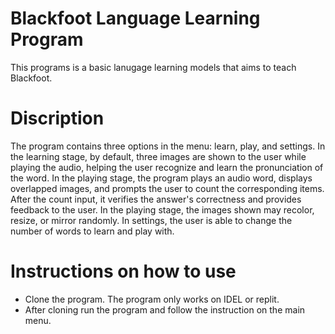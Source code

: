 # Blackfoot Language Learning Program
This programs is a basic lanugage learning models that aims to teach Blackfoot.

# Discription 
The program contains three options in the menu: learn, play, and settings. In the learning stage, by default, three images are shown to the user while playing the audio, helping the user recognize and learn the pronunciation of the word. In the playing stage, the program plays an audio word, displays overlapped images, and prompts the user to count the corresponding items. After the count input, it verifies the answer's correctness and provides feedback to the user. In the playing stage, the images shown may recolor, resize, or mirror randomly. In settings, the user is able to change the number of words to learn and play with.

# Instructions on how to use
* Clone the program. The program only works on IDEL or replit.
* After cloning run the program and follow the instruction on the main menu.

